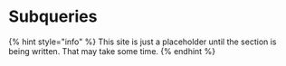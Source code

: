 # Subqueries

{% hint style="info" %}
This site is just a placeholder until the section is being written. That may take some time.
{% endhint %}
